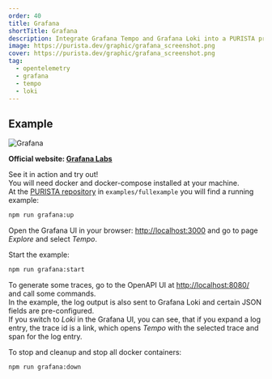 ```yaml
---
order: 40
title: Grafana
shortTitle: Grafana
description: Integrate Grafana Tempo and Grafana Loki into a PURISTA project
image: https://purista.dev/graphic/grafana_screenshot.png
cover: https://purista.dev/graphic/grafana_screenshot.png
tag:
  - opentelemetry
  - grafana
  - tempo
  - loki
---
```


## Example

![Grafana](/graphic/grafana_screenshot.png)

__Official website: [Grafana Labs](https://grafana.com)__

See it in action and try out!  
You will need docker and docker-compose installed at your machine.  
At the [PURISTA repository](https://github.com/sebastianwessel/purista) in `examples/fullexample` you will find a running example:

```bash
npm run grafana:up
```

Open the Grafana UI in your browser: [http://localhost:3000](http://localhost:3000) and go to page _Explore_ and select _Tempo_.

Start the example:

```bash
npm run grafana:start
```

To generate some traces, go to the OpenAPI UI at [http://localhost:8080/](http://localhost:8080/) and call some commands.  
In the example, the log output is also sent to Grafana Loki and certain JSON fields are pre-configured.  
If you switch to _Loki_ in the Grafana UI, you can see, that if you expand a log entry, the trace id is a link, which opens _Tempo_ with the selected trace and span for the log entry.

To stop and cleanup and stop all docker containers:

```bash
npm run grafana:down
```
